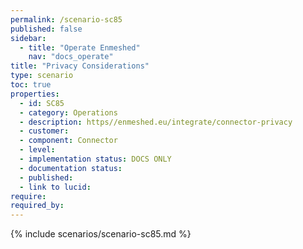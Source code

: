 ```yaml
---
permalink: /scenario-sc85
published: false
sidebar:
  - title: "Operate Enmeshed"
    nav: "docs_operate"
title: "Privacy Considerations"
type: scenario
toc: true
properties:
  - id: SC85
  - category: Operations
  - description: https//enmeshed.eu/integrate/connector-privacy
  - customer:
  - component: Connector
  - level:
  - implementation status: DOCS ONLY
  - documentation status:
  - published:
  - link to lucid:
require:
required_by:
---
```


{% include scenarios/scenario-sc85.md %}
